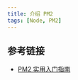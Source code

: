 ```yaml
---
title: 介绍 PM2
tags: [Node, PM2]
---
```


## 参考链接

- [PM2 实用入门指南](https://www.cnblogs.com/chyingp/p/pm2-documentation.html)

